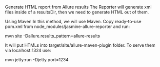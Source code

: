 Generate HTML report from Allure results
The Reporter will generate xml files inside of a resultsDir, then we need to generate HTML out of them.

Using Maven
In this method, we will use Maven. Copy ready-to-use pom.xml from node_modules/jasmine-allure-reporter and run:

mvn site -Dallure.results_pattern=allure-results

It will put HTMLs into target/site/allure-maven-plugin folder. To serve them via localhost:1324 use:

mvn jetty:run -Djetty.port=1234